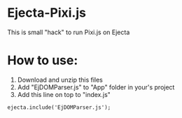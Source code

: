 Ejecta-Pixi.js
==============
This is small "hack" to run Pixi.js on Ejecta

How to use:
==============
1. Download and unzip this files
2. Add "EjDOMParser.js" to "App" folder in your's project
3. Add this line on top to "index.js"
```
ejecta.include('EjDOMParser.js');
```
